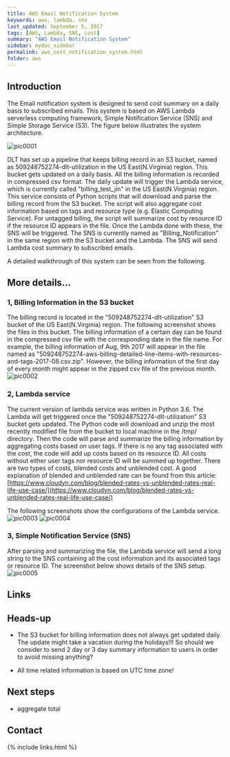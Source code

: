 ```yaml
---
title: AWS Email Notification System
keywords: aws, lambda, sns
last_updated: September 5, 2017
tags: [AWS, Lambda, SNS, cost]
summary: "AWS Email Notification System"
sidebar: mydoc_sidebar
permalink: aws_cost_notification_system.html
folder: aws
---
```


## Introduction
The Email notification system is designed to send cost summary on a daily basis to subscribed emails. This system is based on AWS Lambda serverless computing framework, Simple Notification Service (SNS) and Simple Storage Service (S3). The figure below illustrates the system architecture.

![pic0001](/documentation/images/aws/aws_cost_notification_system_001.png)

DLT has set up a pipeline that keeps billing record in an S3 bucket, named as 509248752274-dlt-utilization in the US East(N.Virginia) region. This bucket gets updated on a daily basis. All the billing information is recorded in compressed csv format. The daily update will trigger the Lambda service, which is currently called "billing_test_jin" in the US East(N.Virginia) region. This service consists of Python scripts that will download and parse the billing record from the S3 bucket. The script will also aggregate cost information based on tags and resource type (e.g. Elastic Computing Service). For untagged billing, the script will summarize cost by resource ID if the resource ID appears in the file. Once the Lambda done with these, the SNS will be triggered. The SNS is currently named as "Billing_Notification" in the same region with the S3 bucket and the Lambda. The SNS will send Lambda cost summary to subscribed emails.

A detailed walkthrough of this system can be seen from the following.

## More details...

### 1, Billing Information in the S3 bucket

The billing record is located in the "509248752274-dlt-utilization" S3 bucket of the US East(N.Virginia) region. The following screenshot shows the files in this bucket. The billing information of a certain day can be found in the compressed csv file with the corresponding date in the file name. For example, the billing information of Aug, 9th 2017 will appear in the file named as "509248752274-aws-billing-detailed-line-items-with-resources-and-tags-2017-08.csv.zip". However, the billing information of the first day of every month might appear in the zipped csv file of the previous month.
![pic0002](/documentation/images/aws/aws_cost_notification_system_002.png)


### 2, Lambda service

The current version of lambda service was written in Python 3.6. The Lambda will get triggered once the "509248752274-dlt-utilization" S3 bucket gets updated. The Python code will download and unzip the most recently modified file from the bucket to local machine in the /tmp/ directory. Then the code will parse and summarize the billing information by aggregating costs based on user tags. If there is no any tag associated with the cost, the code will add up costs based on its resource ID. All costs without either user tags nor resource ID will be summed up together. There are two types of costs, blended costs and unblended cost. A good explanation of blended and unblended rate can be found from this article: [https://www.cloudyn.com/blog/blended-rates-vs-unblended-rates-real-life-use-case/](https://www.cloudyn.com/blog/blended-rates-vs-unblended-rates-real-life-use-case/)

The following screenshots show the configurations of the Lambda service.
![pic0003](/documentation/images/aws/aws_cost_notification_system_003.png)
![pic0004](/documentation/images/aws/aws_cost_notification_system_004.png)


### 3, Simple Notification Service (SNS)

After parsing and summarizing the file, the Lambda service will send a long string to the SNS containing all the cost information and its associated tags or resource ID. The screenshot below shows details of the SNS setup.
![pic0005](/documentation/images/aws/aws_cost_notification_system_005.png)


## Links

## Heads-up
- The S3 bucket for billing information does not always get updated daily. The update might take a vacation during the holidays!!! So should we consider to send 2 day or 3 day summary information to users in order to avoid missing anything?

- All time related information is based on UTC time zone!

## Next steps
- aggregate total

## Contact



{% include links.html %}
